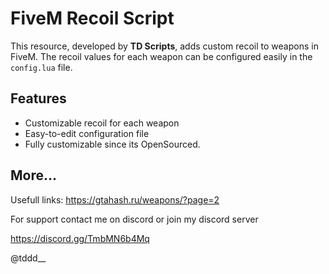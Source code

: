 # FiveM Recoil Script

This resource, developed by **TD Scripts**, adds custom recoil to weapons in FiveM. The recoil values for each weapon can be configured easily in the `config.lua` file.

## Features

- Customizable recoil for each weapon
- Easy-to-edit configuration file
- Fully customizable since its OpenSourced.

## More...
Usefull links: https://gtahash.ru/weapons/?page=2

For support contact me on discord or join my discord server

https://discord.gg/TmbMN6b4Mq

@tddd__
